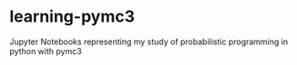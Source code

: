 # learning-pymc3
Jupyter Notebooks representing my study of probabilistic programming in python with pymc3 
